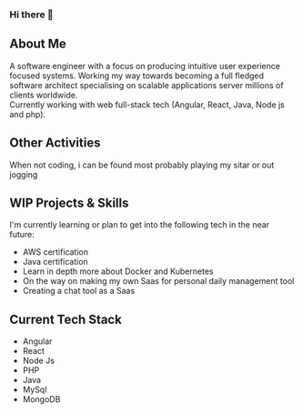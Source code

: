 ### Hi there 👋

## About Me

A software engineer with a focus on producing intuitive user experience focused systems.
Working my way towards becoming a full fledged software architect specialising on scalable applications server millions of clients worldwide.  
Currently working with web full-stack tech (Angular, React, Java, Node js and php).  

## Other Activities

When not coding, i can be found most probably playing my sitar or out jogging

## WIP Projects & Skills

I'm currently learning or plan to get into the following tech in the near future:  

- AWS certification
- Java certification
- Learn in depth more about Docker and Kubernetes
- On the way on making my own Saas for personal daily management tool
- Creating a chat tool as a Saas

## Current Tech Stack

- Angular
- React
- Node Js 
- PHP
- Java
- MySql
- MongoDB